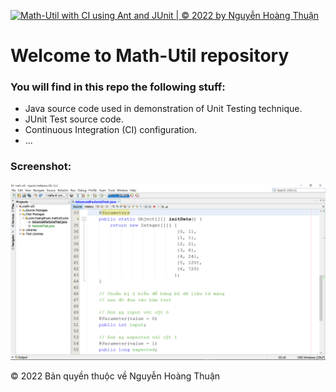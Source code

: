 ﻿[![Math-Util with CI using Ant and JUnit | © 2022 by Nguyễn Hoàng Thuận](https://github.com/Nguyen-Hoang-Thuan-OU/math-util/actions/workflows/math-util-ci.yml/badge.svg)](https://github.com/Nguyen-Hoang-Thuan-OU/math-util/actions/workflows/math-util-ci.yml)

# Welcome to Math-Util repository

### You will find in this repo the following stuff:
* Java source code used in demonstration of Unit Testing technique.
* JUnit Test source code.
* Continuous Integration (CI) configuration.
* ...

### Screenshot:
![Junit - TDD](https://github.com/Nguyen-Hoang-Thuan-OU/math-util/blob/main/images/math-util-intro.png)

© 2022 Bản quyền thuộc về Nguyễn Hoàng Thuận
